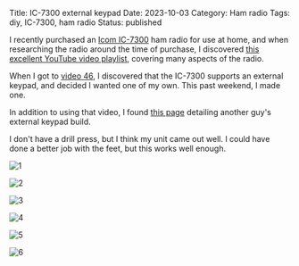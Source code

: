 Title: IC-7300 external keypad
Date: 2023-10-03
Category: Ham radio
Tags: diy, IC-7300, ham radio
Status: published

I recently purchased an [Icom IC-7300](https://www.icomamerica.com/lineup/products/IC-7300/) ham radio for use at home, and when
researching the radio around the time of purchase, I discovered
[this excellent YouTube video playlist](https://www.youtube.com/playlist?list=PL48JZWhCJoH3bGOyfmZVxgRHFqs2VUG8P),
covering many aspects of the radio.

When I got to [video 46](https://www.youtube.com/watch?v=I3b1aNdg3pQ),
I discovered that the IC-7300 supports an external keypad, and decided
I wanted one of my own.  This past weekend, I made one.

In addition to using that video, I found [this page](http://www.whiskeytangohotel.com/2020/03/icom-ic7300-memory-external-keypad.html)
detailing another guy's external keypad build.

I don't have a drill press, but I think my unit came out well.  I could have done a better job with the feet, but this works well enough.

![1](/images/ic-7300/1.jpg)

![2](/images/ic-7300/2.jpg)

![3](/images/ic-7300/3.jpg)

![4](/images/ic-7300/4.jpg)

![5](/images/ic-7300/5.jpg)

![6](/images/ic-7300/6.jpg)

